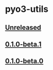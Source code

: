 # pyo3-utils

## [Unreleased]

## [0.1.0-beta.1]

## [0.1.0-beta.0]

[unreleased]: https://github.com/WSH032/pytauri/tree/HEAD
[0.1.0-beta.1]: https://github.com/WSH032/pytauri/releases/tag/py/pyo3-utils/v0.1.0-beta.1
[0.1.0-beta.0]: https://github.com/WSH032/pytauri/releases/tag/py/pyo3-utils/v0.1.0-beta.0
